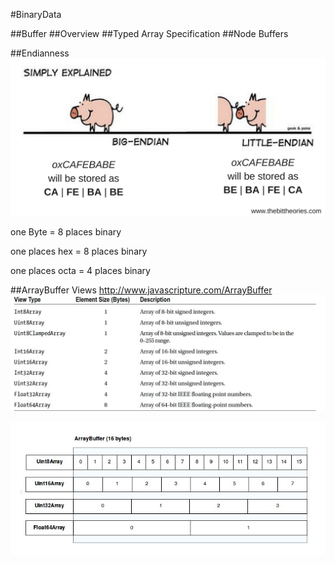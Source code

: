 #BinaryData


##Buffer
##Overview
##Typed Array Specification
##Node Buffers

##Endianness
![](endian.png)

one Byte = 8 places binary

one places hex = 8 places binary 

one places octa = 4 places binary

##ArrayBuffer Views
http://www.javascripture.com/ArrayBuffer
![](arraybufferviews.png)
 
![](bufferviews.png)
















